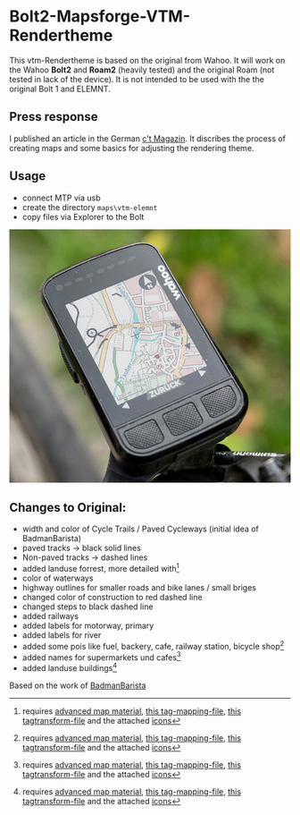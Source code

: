 Bolt2-Mapsforge-VTM-Rendertheme
=============
This vtm-Rendertheme is based on the original from Wahoo. It will work on the
Wahoo **Bolt2** and **Roam2** (heavily tested) and the original Roam (not tested
in lack of the device). It is not intended to be used with the the original Bolt
1 and ELEMNT.

Press response
-------------
I published an article in the German [c't
Magazin](https://www.heise.de/select/ct/2022/26/2230710050673252243). It
discribes the process of creating maps and some basics for adjusting the
rendering theme.

Usage
-------------
* connect MTP via usb
* create the directory `maps\vtm-elemnt`
* copy files via Explorer to the Bolt

![screenshot](/screenshots/D72_9314.jpg)

Changes to Original:
-------------
* width and color of Cycle Trails / Paved Cycleways (initial idea of BadmanBarista)
* paved tracks -> black solid lines
* Non-paved tracks -> dashed lines
* added landuse forrest, more detailed with[^note]
* color of waterways
* highway outlines for smaller roads and bike lanes / small briges
* changed color of construction to red dashed line
* changed steps to black dashed line
* added railways
* added labels for motorway, primary
* added labels for river
* added some pois like fuel, backery, cafe, railway station, bicycle shop[^note]
* added names for supermarkets und cafes[^note]
* added landuse buildings[^note]

[^note]: requires [advanced map
    material](https://github.com/treee111/wahooMapsCreator), [this
    tag-mapping-file](https://github.com/zenziwerken/Bolt2-Mapsforge-Rendertheme/blob/main/tag-wahoo.xml), [this
    tagtransform-file](https://github.com/zenziwerken/Bolt2-Mapsforge-VTM-Rendertheme/blob/main/tunnel-transform.xml)
    and the attached [icons](https://github.com/zenziwerken/Bolt2-Mapsforge-VTM-Rendertheme/tree/main/icons)

Based on the work of
[BadmanBarista](https://gist.github.com/BadmanBarista/47c34b5e9dca3910bba89c4bcdeb58b6)
